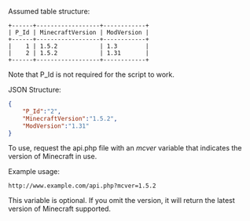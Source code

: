 Assumed table structure:

```
+------+------------------+------------+
| P_Id | MinecraftVersion | ModVersion |
+------+------------------+------------+
|    1 | 1.5.2            | 1.3        |
|    2 | 1.5.2            | 1.31       |
+------+------------------+------------+
```

Note that P_Id is not required for the script to work.

JSON Structure:
```json
{
	"P_Id":"2",
	"MinecraftVersion":"1.5.2",
	"ModVersion":"1.31"
}
```

To use, request the api.php file with an *mcver* variable that indicates the version of Minecraft in use.

Example usage:
```
http://www.example.com/api.php?mcver=1.5.2
```

This variable is optional. If you omit the version, it will return the latest version of Minecraft supported.
